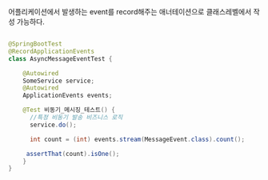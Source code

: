 
어플리케이션에서 발생하는 event를 record해주는 애너테이션으로 클래스레벨에서 작성 가능하다.

``` java

@SpringBootTest
@RecordApplicationEvents
class AsyncMessageEventTest {

	@Autowired
	SomeService service;
	@Autowired
	ApplicationEvents events;

	@Test 비동기_메시징_테스트() {
	  //특정 비동기 발송 비즈니스 로직
	  service.do();

	  int count = (int) events.stream(MessageEvent.class).count();

	 assertThat(count).isOne();
	}
}
```